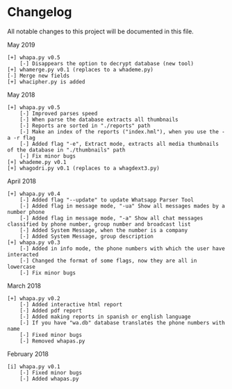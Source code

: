 Changelog
====
All notable changes to this project will be documented in this file.

May 2019

    [+] whapa.py v0.5    
    	[-] Disappears the option to decrypt database (new tool)
    [+] whamerge.py v0.1 (replaces to a whademe.py)
	[-] Merge new fields
    [+] whacipher.py is added

May 2018

    [+] whapa.py v0.5    
    	[-] Improved parses speed
    	[-] When parse the database extracts all thumbnails
    	[-] Reports are sorted in "./reports" path
    	[-] Make an index of the reports ("index.hml"), when you use the -a -r flag 
    	[-] Added flag "-e", Extract mode, extracts all media thumbnails of the database in "./thumbnails" path
    	[-] Fix minor bugs
    [+] whademe.py v0.1
    [+] whagodri.py v0.1 (replaces to a whagdext3.py)

April 2018

    [+] whapa.py v0.4
    	[-] Added flag "--update" to update Whatsapp Parser Tool
    	[-] Added flag in message mode, "-ua" Show all messages mades by a number phone
    	[-] Added flag in message mode, "-a" Show all chat messages classified by phone number, group number and broadcast list 
    	[-] Added System Message, when the number is a company
    	[-] Added System Message, group description
    [+] whapa.py v0.3
    	[-] Added in info mode, the phone numbers with which the user have interacted
    	[-] Changed the format of some flags, now they are all in lowercase
    	[-] Fix minor bugs
    
March 2018

    [+] whapa.py v0.2
    	[-] Added interactive html report
    	[-] Added pdf report
    	[-] Added making reports in spanish or english language
    	[-] If you have "wa.db" database translates the phone numbers with name 
    	[-] Fixed minor bugs
    	[-] Removed whapas.py 
    
February 2018

    [i] whapa.py v0.1
    	[-] Fixed minor bugs
    	[-] Added whapas.py
